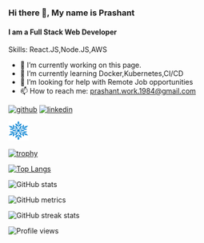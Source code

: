 ### Hi there 👋, My name is Prashant
#### I am a **Full Stack Web Developer**

Skills: React.JS,Node.JS,AWS

- 🔭 I’m currently working on this page. 
- 🌱 I’m currently learning Docker,Kubernetes,CI/CD 
- 🤔 I’m looking for help with Remote Job opportunities 
- 📫 How to reach me: prashant.work.1984@gmail.com 


[<img src='https://cdn.jsdelivr.net/npm/simple-icons@3.0.1/icons/github.svg' alt='github' height='40'>](https://github.com/prashantbhat84)  [<img src='https://cdn.jsdelivr.net/npm/simple-icons@3.0.1/icons/linkedin.svg' alt='linkedin' height='40'>](https://www.linkedin.com/in/prashantrohidasbhat/)  

<a href='https://archiveprogram.github.com/'><img src='https://raw.githubusercontent.com/acervenky/animated-github-badges/master/assets/acbadge.gif' width='40' height='40'></a> 

[![trophy](https://github-profile-trophy.vercel.app/?username=prashantbhat84)](https://github.com/ryo-ma/github-profile-trophy)

[![Top Langs](https://github-readme-stats.vercel.app/api/top-langs/?username=prashantbhat84)](https://github.com/anuraghazra/github-readme-stats)

![GitHub stats](https://github-readme-stats.vercel.app/api?username=prashantbhat84&show_icons=true&count_private=true)  

![GitHub metrics](https://metrics.lecoq.io/prashantbhat84)  

![GitHub streak stats](https://github-readme-streak-stats.herokuapp.com/?user=prashantbhat84)  

![Profile views](https://gpvc.arturio.dev/prashantbhat84)  
